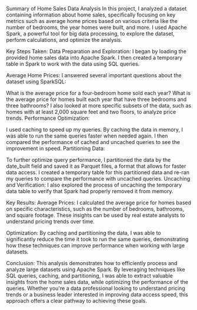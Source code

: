 Summary of Home Sales Data Analysis
In this project, I analyzed a dataset containing information about home sales, specifically focusing on key metrics such as average home prices based on various criteria like the number of bedrooms, the year homes were built, and more. I used Apache Spark, a powerful tool for big data processing, to explore the dataset, perform calculations, and optimize the analysis.

Key Steps Taken:
Data Preparation and Exploration:
I began by loading the provided home sales data into Apache Spark. I then created a temporary table in Spark to work with the data using SQL queries.

Average Home Prices:
I answered several important questions about the dataset using SparkSQL:

What is the average price for a four-bedroom home sold each year?
What is the average price for homes built each year that have three bedrooms and three bathrooms?
I also looked at more specific subsets of the data, such as homes with at least 2,000 square feet and two floors, to analyze price trends.
Performance Optimization:

I used caching to speed up my queries. By caching the data in memory, I was able to run the same queries faster when needed again.
I then compared the performance of cached and uncached queries to see the improvement in speed.
Partitioning Data:

To further optimize query performance, I partitioned the data by the date_built field and saved it as Parquet files, a format that allows for faster data access.
I created a temporary table for this partitioned data and re-ran my queries to compare the performance with uncached queries.
Uncaching and Verification:
I also explored the process of uncaching the temporary data table to verify that Spark had properly removed it from memory.

Key Results:
Average Prices: I calculated the average price for homes based on specific characteristics, such as the number of bedrooms, bathrooms, and square footage. These insights can be used by real estate analysts to understand pricing trends over time.

Optimization: By caching and partitioning the data, I was able to significantly reduce the time it took to run the same queries, demonstrating how these techniques can improve performance when working with large datasets.

Conclusion:
This analysis demonstrates how to efficiently process and analyze large datasets using Apache Spark. By leveraging techniques like SQL queries, caching, and partitioning, I was able to extract valuable insights from the home sales data, while optimizing the performance of the queries. Whether you're a data professional looking to understand pricing trends or a business leader interested in improving data access speed, this approach offers a clear pathway to achieving these goals.